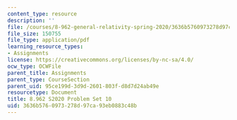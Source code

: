 ```yaml
---
content_type: resource
description: ''
file: /courses/8-962-general-relativity-spring-2020/3636b5760973278d97ca93eb0883c48b_MIT8_962S20_pset10.pdf
file_size: 150755
file_type: application/pdf
learning_resource_types:
- Assignments
license: https://creativecommons.org/licenses/by-nc-sa/4.0/
ocw_type: OCWFile
parent_title: Assignments
parent_type: CourseSection
parent_uid: 95ce199d-3d9d-2601-803f-d8d7d24ab49e
resourcetype: Document
title: 8.962 S2020 Problem Set 10
uid: 3636b576-0973-278d-97ca-93eb0883c48b
---
```

